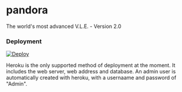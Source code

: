 pandora
=======

The world's most advanced V.L.E. - Version 2.0

### Deployment
[![Deploy](https://www.herokucdn.com/deploy/button.png)](https://heroku.com/deploy?template=https://github.com/TheMuses/pandora)

Heroku is the only supported method of deployment at the moment. It includes the web server, web address and database. An admin user is automatically created with heroku, with a usernaame and password of "Admin".

